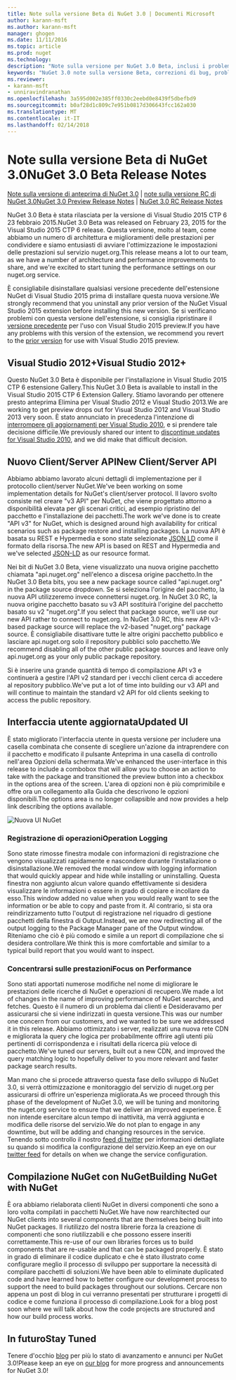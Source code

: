 ```yaml
---
title: Note sulla versione Beta di NuGet 3.0 | Documenti Microsoft
author: karann-msft
ms.author: karann-msft
manager: ghogen
ms.date: 11/11/2016
ms.topic: article
ms.prod: nuget
ms.technology: 
description: "Note sulla versione per NuGet 3.0 Beta, inclusi i problemi noti, correzioni di bug, le funzionalità aggiunte e dcr."
keywords: "NuGet 3.0 note sulla versione Beta, correzioni di bug, problemi noti, aggiunta di funzionalità, eseguire"
ms.reviewer:
- karann-msft
- unniravindranathan
ms.openlocfilehash: 3a595d002e385ff0330c2eebd0e8439f5dbefbd9
ms.sourcegitcommit: b0af28d1c809c7e951b0817d306643fcc162a030
ms.translationtype: MT
ms.contentlocale: it-IT
ms.lasthandoff: 02/14/2018
---
```

# <a name="nuget-30-beta-release-notes"></a><span data-ttu-id="b1abf-104">Note sulla versione Beta di NuGet 3.0</span><span class="sxs-lookup"><span data-stu-id="b1abf-104">NuGet 3.0 Beta Release Notes</span></span>

<span data-ttu-id="b1abf-105">[Note sulla versione di anteprima di NuGet 3.0](../release-notes/nuget-3.0-preview.md) | [note sulla versione RC di NuGet 3.0](../release-notes/nuget-3.0-rc.md)</span><span class="sxs-lookup"><span data-stu-id="b1abf-105">[NuGet 3.0 Preview Release Notes](../release-notes/nuget-3.0-preview.md) | [NuGet 3.0 RC Release Notes](../release-notes/nuget-3.0-rc.md)</span></span>

<span data-ttu-id="b1abf-106">NuGet 3.0 Beta è stata rilasciata per la versione di Visual Studio 2015 CTP 6 23 febbraio 2015.</span><span class="sxs-lookup"><span data-stu-id="b1abf-106">NuGet 3.0 Beta was released on February 23, 2015 for the Visual Studio 2015 CTP 6 release.</span></span> <span data-ttu-id="b1abf-107">Questa versione, molto al team, come abbiamo un numero di architettura e miglioramenti delle prestazioni per condividere e siamo entusiasti di avviare l'ottimizzazione le impostazioni delle prestazioni sul servizio nuget.org.</span><span class="sxs-lookup"><span data-stu-id="b1abf-107">This release means a lot to our team, as we have a number of architecture and performance improvements to share, and we're excited to start tuning the performance settings on our nuget.org service.</span></span>

<span data-ttu-id="b1abf-108">È consigliabile disinstallare qualsiasi versione precedente dell'estensione NuGet di Visual Studio 2015 prima di installare questa nuova versione.</span><span class="sxs-lookup"><span data-stu-id="b1abf-108">We strongly recommend that you uninstall any prior version of the NuGet Visual Studio 2015 extension before installing this new version.</span></span>  <span data-ttu-id="b1abf-109">Se si verificano problemi con questa versione dell'estensione, si consiglia ripristinare il [versione precedente](http://nuget.codeplex.com/downloads/get/909582) per l'uso con Visual Studio 2015 preview.</span><span class="sxs-lookup"><span data-stu-id="b1abf-109">If you have any problems with this version of the extension, we recommend you revert to the [prior version](http://nuget.codeplex.com/downloads/get/909582) for use with Visual Studio 2015 preview.</span></span>

## <a name="visual-studio-2012"></a><span data-ttu-id="b1abf-110">Visual Studio 2012+</span><span class="sxs-lookup"><span data-stu-id="b1abf-110">Visual Studio 2012+</span></span>

<span data-ttu-id="b1abf-111">Questo NuGet 3.0 Beta è disponibile per l'installazione in Visual Studio 2015 CTP 6 estensione Gallery.</span><span class="sxs-lookup"><span data-stu-id="b1abf-111">This NuGet 3.0 Beta is available to install in the Visual Studio 2015 CTP 6 Extension Gallery.</span></span> <span data-ttu-id="b1abf-112">Stiamo lavorando per ottenere presto anteprima Elimina per Visual Studio 2012 e Visual Studio 2013.</span><span class="sxs-lookup"><span data-stu-id="b1abf-112">We are working to get preview drops out for Visual Studio 2012 and Visual Studio 2013 very soon.</span></span> <span data-ttu-id="b1abf-113">È stato annunciato in precedenza l'intenzione di [interrompere gli aggiornamenti per Visual Studio 2010](http://blog.nuget.org/20141002/visual-studio-2010.html), e si prendere tale decisione difficile.</span><span class="sxs-lookup"><span data-stu-id="b1abf-113">We previously shared our intent to [discontinue updates for Visual Studio 2010](http://blog.nuget.org/20141002/visual-studio-2010.html), and we did make that difficult decision.</span></span>

## <a name="new-clientserver-api"></a><span data-ttu-id="b1abf-114">Nuovo Client/Server API</span><span class="sxs-lookup"><span data-stu-id="b1abf-114">New Client/Server API</span></span>

<span data-ttu-id="b1abf-115">Abbiamo abbiamo lavorato alcuni dettagli di implementazione per il protocollo client/server NuGet.</span><span class="sxs-lookup"><span data-stu-id="b1abf-115">We've been working on some implementation details for NuGet's client/server protocol.</span></span> <span data-ttu-id="b1abf-116">Il lavoro svolto consiste nel creare "v3 API" per NuGet, che viene progettato attorno a disponibilità elevata per gli scenari critici, ad esempio ripristino del pacchetto e l'installazione dei pacchetti.</span><span class="sxs-lookup"><span data-stu-id="b1abf-116">The work we've done is to create "API v3" for NuGet, which is designed around high availability for critical scenarios such as package restore and installing packages.</span></span> <span data-ttu-id="b1abf-117">La nuova API è basata su REST e Hypermedia e sono state selezionate [JSON LD](http://json-ld.org) come il formato della risorsa.</span><span class="sxs-lookup"><span data-stu-id="b1abf-117">The new API is based on REST and Hypermedia and we've selected [JSON-LD](http://json-ld.org) as our resource format.</span></span>

<span data-ttu-id="b1abf-118">Nei bit di NuGet 3.0 Beta, viene visualizzato una nuova origine pacchetto chiamata "api.nuget.org" nell'elenco a discesa origine pacchetto.</span><span class="sxs-lookup"><span data-stu-id="b1abf-118">In the NuGet 3.0 Beta bits, you see a new package source called "api.nuget.org" in the package source dropdown.</span></span>   <span data-ttu-id="b1abf-119">Se si seleziona l'origine del pacchetto, la nuova API utilizzeremo invece connettersi nuget.org. In NuGet 3.0 RC, la nuova origine pacchetto basato su v3 API sostituirà l'origine del pacchetto basato su v2 "nuget.org".</span><span class="sxs-lookup"><span data-stu-id="b1abf-119">If you select that package source, we'll use our new API rather to connect to nuget.org. In NuGet 3.0 RC, this new API v3-based package source will replace the v2-based "nuget.org" package source.</span></span>  <span data-ttu-id="b1abf-120">È consigliabile disattivare tutte le altre origini pacchetto pubblico e lasciare api.nuget.org solo il repository pubblici solo pacchetto.</span><span class="sxs-lookup"><span data-stu-id="b1abf-120">We recommend disabling all of the other public package sources and leave only api.nuget.org as your only public package repository.</span></span>

<span data-ttu-id="b1abf-121">Si è inserire una grande quantità di tempo di compilazione API v3 e continuerà a gestire l'API v2 standard per i vecchi client cerca di accedere al repository pubblico.</span><span class="sxs-lookup"><span data-stu-id="b1abf-121">We've put a lot of time into building our v3 API and will continue to maintain the standard v2 API for old clients seeking to access the public repository.</span></span>

## <a name="updated-ui"></a><span data-ttu-id="b1abf-122">Interfaccia utente aggiornata</span><span class="sxs-lookup"><span data-stu-id="b1abf-122">Updated UI</span></span>

<span data-ttu-id="b1abf-123">È stato migliorato l'interfaccia utente in questa versione per includere una casella combinata che consente di scegliere un'azione da intraprendere con il pacchetto e modificato il pulsante Anteprima in una casella di controllo nell'area Opzioni della schermata.</span><span class="sxs-lookup"><span data-stu-id="b1abf-123">We've enhanced the user-interface in this release to include a combobox that will allow you to choose an action to take with the package and transitioned the preview button into a checkbox in the options area of the screen.</span></span>  <span data-ttu-id="b1abf-124">L'area di opzioni non è più comprimibile e offre ora un collegamento alla Guida che descrivono le opzioni disponibili.</span><span class="sxs-lookup"><span data-stu-id="b1abf-124">The options area is no longer collapsible and now provides a help link describing the options available.</span></span>

![Nuova UI NuGet](./media/NuGet-3.0-Beta/updated-ui.png)


### <a name="operation-logging"></a><span data-ttu-id="b1abf-126">Registrazione di operazioni</span><span class="sxs-lookup"><span data-stu-id="b1abf-126">Operation Logging</span></span>

<span data-ttu-id="b1abf-127">Sono state rimosse finestra modale con informazioni di registrazione che vengono visualizzati rapidamente e nascondere durante l'installazione o disinstallazione.</span><span class="sxs-lookup"><span data-stu-id="b1abf-127">We removed the modal window with logging information that would quickly appear and hide while installing or uninstalling.</span></span>  <span data-ttu-id="b1abf-128">Questa finestra non aggiunto alcun valore quando effettivamente si desidera visualizzare le informazioni o essere in grado di copiare e incollare da esso.</span><span class="sxs-lookup"><span data-stu-id="b1abf-128">This window added no value when you would really want to see the information or be able to copy and paste from it.</span></span>  <span data-ttu-id="b1abf-129">Al contrario, si sta ora reindirizzamento tutto l'output di registrazione nel riquadro di gestione pacchetti della finestra di Output.</span><span class="sxs-lookup"><span data-stu-id="b1abf-129">Instead, we are now redirecting all of the output logging to the Package Manager pane of the Output window.</span></span>  <span data-ttu-id="b1abf-130">Riteniamo che ciò è più comodo e simile a un report di compilazione che si desidera controllare.</span><span class="sxs-lookup"><span data-stu-id="b1abf-130">We think this is more comfortable and similar to a typical build report that you would want to inspect.</span></span>


### <a name="focus-on-performance"></a><span data-ttu-id="b1abf-131">Concentrarsi sulle prestazioni</span><span class="sxs-lookup"><span data-stu-id="b1abf-131">Focus on Performance</span></span>

<span data-ttu-id="b1abf-132">Sono stati apportati numerose modifiche nel nome di migliorare le prestazioni delle ricerche di NuGet e operazioni di recupero.</span><span class="sxs-lookup"><span data-stu-id="b1abf-132">We made a lot of changes in the name of improving performance of NuGet searches, and fetches.</span></span>  <span data-ttu-id="b1abf-133">Questo è il numero di un problema dai clienti e Desideravamo per assicurarsi che si viene indirizzati in questa versione.</span><span class="sxs-lookup"><span data-stu-id="b1abf-133">This was our number one concern from our customers, and we wanted to be sure we addressed it in this release.</span></span>  <span data-ttu-id="b1abf-134">Abbiamo ottimizzato i server, realizzati una nuova rete CDN e migliorata la query che logica per probabilmente offrire agli utenti più pertinenti di corrispondenza e i risultati della ricerca più veloce di pacchetto.</span><span class="sxs-lookup"><span data-stu-id="b1abf-134">We've tuned our servers, built out a new CDN, and improved the query matching logic to hopefully deliver to you more relevant and faster package search results.</span></span>

<span data-ttu-id="b1abf-135">Man mano che si procede attraverso questa fase dello sviluppo di NuGet 3.0, si verrà ottimizzazione e monitoraggio del servizio di nuget.org per assicurarsi di offrire un'esperienza migliorata.</span><span class="sxs-lookup"><span data-stu-id="b1abf-135">As we proceed through this phase of the development of NuGet 3.0, we will be tuning and monitoring the nuget.org service to ensure that we deliver an improved experience.</span></span>  <span data-ttu-id="b1abf-136">È non intende esercitare alcun tempo di inattività, ma verrà aggiunta e modifica delle risorse del servizio.</span><span class="sxs-lookup"><span data-stu-id="b1abf-136">We do not plan to engage in any downtime, but will be adding and changing resources in the service.</span></span>  <span data-ttu-id="b1abf-137">Tenendo sotto controllo il nostro [feed di twitter](http://twitter.com/nuget) per informazioni dettagliate su quando si modifica la configurazione del servizio.</span><span class="sxs-lookup"><span data-stu-id="b1abf-137">Keep an eye on our [twitter feed](http://twitter.com/nuget) for details on when we change the service configuration.</span></span>

## <a name="building-nuget-with-nuget"></a><span data-ttu-id="b1abf-138">Compilazione NuGet con NuGet</span><span class="sxs-lookup"><span data-stu-id="b1abf-138">Building NuGet with NuGet</span></span>

<span data-ttu-id="b1abf-139">È ora abbiamo rielaborata clienti NuGet in diversi componenti che sono a loro volta compilati in pacchetti NuGet.</span><span class="sxs-lookup"><span data-stu-id="b1abf-139">We have now rearchitected our NuGet clients into several components that are themselves being built into NuGet packages.</span></span> <span data-ttu-id="b1abf-140">Il riutilizzo del nostra librerie forza la creazione di componenti che sono riutilizzabili e che possono essere inseriti correttamente.</span><span class="sxs-lookup"><span data-stu-id="b1abf-140">This re-use of our own libraries forces us to build components that are re-usable and that can be packaged properly.</span></span>  <span data-ttu-id="b1abf-141">È stato in grado di eliminare il codice duplicato e che è stato illustrato come configurare meglio il processo di sviluppo per supportare la necessità di compilare pacchetti di soluzioni.</span><span class="sxs-lookup"><span data-stu-id="b1abf-141">We have been able to eliminate duplicated code and have learned how to better configure our development process to support the need to build packages throughout our solutions.</span></span>  <span data-ttu-id="b1abf-142">Cercare non appena un post di blog in cui verranno presentati per strutturare i progetti di codice e come funziona il processo di compilazione.</span><span class="sxs-lookup"><span data-stu-id="b1abf-142">Look for a blog post soon where we will talk about how the code projects are structured and how our build process works.</span></span>

## <a name="stay-tuned"></a><span data-ttu-id="b1abf-143">In futuro</span><span class="sxs-lookup"><span data-stu-id="b1abf-143">Stay Tuned</span></span>

<span data-ttu-id="b1abf-144">Tenere d'occhio [blog](http://blog.nuget.org) per più lo stato di avanzamento e annunci per NuGet 3.0!</span><span class="sxs-lookup"><span data-stu-id="b1abf-144">Please keep an eye on [our blog](http://blog.nuget.org) for more progress and announcements for NuGet 3.0!</span></span>
